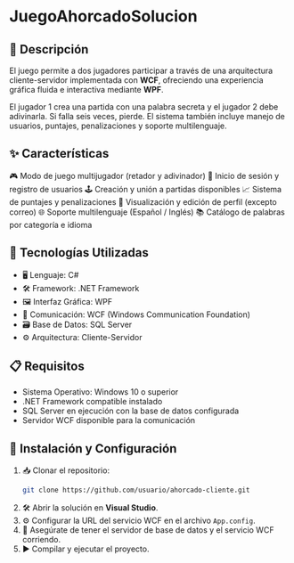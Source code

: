 # JuegoAhorcadoSolucion
## 📌 Descripción
El juego permite a dos jugadores participar a través de una arquitectura cliente-servidor implementada con **WCF**, ofreciendo una experiencia gráfica fluida e interactiva mediante **WPF**.

El jugador 1 crea una partida con una palabra secreta y el jugador 2 debe adivinarla. Si falla seis veces, pierde. El sistema también incluye manejo de usuarios, puntajes, penalizaciones y soporte multilenguaje.
## ✨ Características
🎮 Modo de juego multijugador (retador y adivinador)
🔐 Inicio de sesión y registro de usuarios
🕹️ Creación y unión a partidas disponibles
📈 Sistema de puntajes y penalizaciones
👤 Visualización y edición de perfil (excepto correo)
🌐 Soporte multilenguaje (Español / Inglés)
📚 Catálogo de palabras por categoría e idioma
## 🔧 Tecnologías Utilizadas
* 🖥️ Lenguaje: C#
* 🛠️ Framework: .NET Framework
* 🖼️ Interfaz Gráfica: WPF
* 🔗 Comunicación: WCF (Windows Communication Foundation)
* 🗃️ Base de Datos: SQL Server
* ⚙️ Arquitectura: Cliente-Servidor
## 📋 Requisitos
* Sistema Operativo: Windows 10 o superior
* .NET Framework compatible instalado
* SQL Server en ejecución con la base de datos configurada
* Servidor WCF disponible para la comunicación
## 🚀 Instalación y Configuración
1. 📥 Clonar el repositorio:
   ```bash
   git clone https://github.com/usuario/ahorcado-cliente.git
   ```
2. 🛠️ Abrir la solución en **Visual Studio**.
3. ⚙️ Configurar la URL del servicio WCF en el archivo `App.config`.
4. 📄 Asegúrate de tener el servidor de base de datos y el servicio WCF corriendo.
5. ▶️ Compilar y ejecutar el proyecto.
